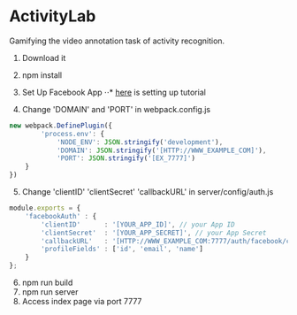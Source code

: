 # ActivityLab
Gamifying the video annotation task of activity recognition.

1. Download it
2. npm install
3. Set Up Facebook App
⋅⋅* [here](http://rationalappdev.com/logging-into-react-native-apps-with-facebook-or-google/) is setting up tutorial

4. Change 'DOMAIN' and 'PORT' in webpack.config.js
```javascript
new webpack.DefinePlugin({
		'process.env': {
			'NODE_ENV': JSON.stringify('development'),
			'DOMAIN': JSON.stringify('[HTTP://WWW_EXAMPLE_COM]'),
			'PORT': JSON.stringify('[EX_7777]')
	}
})
```
5. Change 'clientID' 'clientSecret' 'callbackURL' in server/config/auth.js
```javascript
module.exports = {
    'facebookAuth' : {
        'clientID'      : '[YOUR_APP_ID]', // your App ID
        'clientSecret'  : '[YOUR_APP_SECRET]', // your App Secret
        'callbackURL'   : '[HTTP://WWW_EXAMPLE_COM:7777/auth/facebook/callback]',
        'profileFields' : ['id', 'email', 'name']
    }
};
```
6. npm run build
7. npm run server
8. Access index page via port 7777
